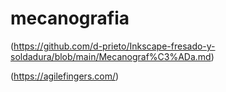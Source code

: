 # mecanografia 

(https://github.com/d-prieto/Inkscape-fresado-y-soldadura/blob/main/Mecanograf%C3%ADa.md)


(https://agilefingers.com/)
